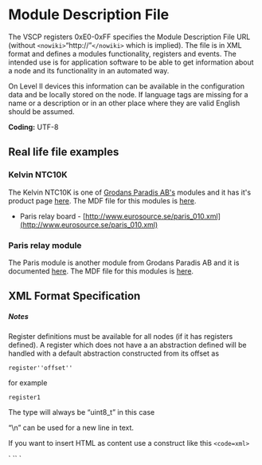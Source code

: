 # Module Description File

The VSCP registers 0xE0-0xFF specifies the Module Description File URL (without `<nowiki>`“http://”`</nowiki>` which is implied). The file is in XML format and defines a modules functionality, registers and events. The intended use is for application software to be able to get information about a node and its functionality in an automated way.

On Level II devices this information can be available in the configuration data and be locally stored on the node. If language tags are missing for a name or a description or in an other place where they are valid English should be assumed.

**Coding:** UTF-8

## Real life file examples

### Kelvin NTC10K

The Kelvin NTC10K is one of [Grodans Paradis AB's](http://www.grodansparadis.com/) modules and it has it's product page [here](http://www.grodansparadis.com/kelvinntc10k/kelvin_ntc10ka.html). The MDF file for this modules is [here](http://www.eurosource.se/ntc10KA_1.xml).


*  Paris relay board - [http://www.eurosource.se/paris_010.xml](http://www.eurosource.se/paris_010.xml)

### Paris relay module

The Paris module is another module from Grodans Paradis AB and it is documented [here](http://www.grodansparadis.com/paris/paris.html). The MDF file for this modules is [here](http://www.eurosource.se/paris_010.xml).

## XML Format Specification

##### Notes 

Register definitions must be available for all nodes (if it has registers defined). A register which does not have a an abstraction defined will be handled with a default abstraction constructed from its offset as

    register''offset''

for example

    register1 

The type will always be “uint8_t” in this case

“\n” can be used for a new line in text. 

If you want to insert HTML as content use a construct like this
`<code=xml>`
<![CDATA[
`<html>`
    `<head>`
        `<script/>`
    `<head>`
    `<body>`
        Your HTML's body
    `</body>`
`</html>`
]]>
`</code>`

this is especially useful for info, description and help items.

##### Format

`<code=xml>`
`<?xml version = "1.0" encoding = "UTF-8" ?>`   
<!-- Version 0.0.6     2012-10-01  
    "string"    - Text string  
    "bitfield"  - a field of bits. Width tells how many bits the field consist 
                of. When read from a device the number of bits will always be 
				in even octets with unused bits set to zero. Bitfield is 
                taken from MSB part thrue LSB and continues that way on 
                next octet in the series.   
    "bool"      - 1 bit number specified as true or false.  
    "int8_t"    - 8  bit number. Hexadecimal if it starts with "0x" else decimal.  
    "uint8_t"   - Unsigned 8  bit number. Hexadecimal if it starts 
				with "0x" else decimal.  
    "int16_t"   - 16 bit signed number. Hexadecimal if it starts with "0x" 
                else decimal  
    "uint16_t"  - 16 bit unsigned number. Hexadecimal if it starts 
				with "0x" else decimal  
    "int32_t"   - 32 bit signed number. Hexadecimal if it starts with "0x" 
                else decimal  
    "uint32_t"  - 32 bit unsigned number. Hexadecimal if it starts 
				with "0x" else decimal  
    "int64_t"   - 64 bit signed number. Hexadecimal if it starts with "0x" 
                else decimal  
    "uint64_t"  - 64 bit unsigned number. Hexadecimal if it starts 
				with "0x" else decimal  
    "float"	 - Data is coded as a IEEE-754 1985 floating point value
				That is a total of 32-bits. The most significant byte is 
                stored first. 
    "double"	- IEEE-754, 64 Bits, double precision. 
				That is a total of 64-bits. The most significant byte is 
                stored first.
    "date"      - Must be passed in the format dd-mm-yyyy and mapped to 
                "yy yy mm dd" that is four bytes, MSB->LSB
    "time"      - Must be passed in the format hh:mm:ss where hh is 24 hour 
                clock and mapped to "hh mm ss" MSB->LSBthat is four bytes.
    "guid"	  - Holds the 16 bytes of a GUID. Stored on the form 
                11:22:33:... MSB->LSB 

    synonyms
 1. -------
    "char"      - Is the same as "int8_t".
    "byte"      - Is the same as "uint8_t".
    "short"	 - Is the same as "int16_t".
    "integer"   - Is the same as "int16_t".
    "long"	  - Is the same as "int32_t".

    index storage
 2. ------------
    This type of storage takes up two bytes in register space. The first byte
    is the index into the second.
    
    index8_int16_t
    index8_uint16_t
    index8_int32_t
    index8_uint32_t
    index8_int64_t
    index8_uint64_t
    index8_float
    index8_double
    index8_date
    index8_time
    index8_guid
    index8_string   - String stored as [width, string]. Width tells how long the strings are. 
					If any of them are shorter then this value it should be zero terminated.
	
-->   

`<!-- General section -->`     
`<vscp>` 

	<!-- one or many. First one is used -->
	<redirect mdf-path="url" />

	<module>  <!-- one file can contain one or several modules -->      
		
		<name lang="en">aaaaaaaa</name>    
		<model>bbbbb</model>    
		<version>cccccc</version>
		<description lang = "en">yyyyyyyyyyyyyyyyyyyyyyyyyyyy</description>    
		
		<!-- Site with info about the product -->    
		<infourl>http://www.somewhere.com</infourl>    
		
		<!-- Max package size a node can receive -->    
		<buffersize></buffersize>    
		
		<manufacturer>        
			<name lang="en">tttttttttttttttttttt</name>  
      	  `<!-- One or many -->`
			<address lang="en">              
				<street>ttttttttttttt</street>            
				<town>llllllllll</town>            
				<city>London</city>            
				<postcode>HH1234</postcode>            
				<!-- Use region or state -->            
				<state></state>            
				<region></region>            
				<country>ttttt</country>        
			</address>        
			
			<!-- One or many -->        
			<telephone>            
				<number>123456789</number>            
				<description lang="en" >Main Reception</description>        
			</telephone>        
		
			<!-- One or many -->        
			<fax>            
				<number>1234567879</number>            
				<description lang="en">Main Fax Number</description>        
			</fax>        

			<!-- One or many -->        
			<email>            
				<address>someone@somwhere.com</description>            
				<description> lang="en">Main email address</description>        
			</email>        
		
			<!-- One or many -->        
			<web>            
				<address>www.somewhere.com</address>            
				<description lang="en">Main web address</description>        
			</web>     
		</manufacturer>
    
		<!-- Available Drivers   
				[id] is a manufacturer defined ID for the driver   
				[type] is "canal" or "vscp"   
				[os] is "linux-generic", "mac-generic", "windows-generic", 
						"windows-nt", "windows-xp", "windows-vista"   
				[osver] is os version 
		--> 
		<driver id="xxx", type="yyy" os="zzz" osver="123">   
			<description lang="en">Main email address</description>   
			<location>Where the driver can be fetched from 
                      (one or many)`</location>` 
		</driver>

		<!-- Picture of device --> 	
		<picture path="url where picture can be found"  		
			format="bmp | jpg | png | ....... " 		
			height="heigh for picture in pixels"
			width="width of picture in pixels"  	
			size="size of picture file in bytes" >
			<description lang="en">Description of picture</description> 	
		</picture>

		<!-- Firmware for the device (can be several) -->
		<firmware path="url where firmware can be found" 
				format="intelhex8|intelhex16"
				size="Optional size in bytes for firmware file (not image)"
				date="ISO date year-month-day when released."
				version_major="x"
				version_minor="y"
				version_subminor="z">
				<description lang="en" >Firmware description</description> 
		</firmware>

		<!-- Full documentation for the device (can be several) -->
		<manual path="url where manual can be found" 	
				lang="Two digit iso code for language"
				format="txt | rtf | doc | pdf | html">
    			`<description lang="en" >`Firmware description`</description>`
		</manual>
<!-- 
	Settings Section  Types are defined here. An abstraction is something 
	that maps to a register which is  specified by page/offset and is of a 
	predefined type  The ID is the tag that can be used in Level II 
	configuration events. 
-->   

	<abstractions>       
	<!--	The abstract variable "somename" is defined as a boolean type 
			which can have a value 0 or 1 (system also recognize false/true). 
			This variable is located at page=0, offset=1 at bit=0. As this is 
            a boolean the system knows it ocupies one bit. Other types may 
			need "width" to be defined also. The variable can be read and 
			written. Note that the name of the "variable" can be set to 
			different thing depending on locale. Note the difference between 
			"id" and "name". "id" is the same for a certain abstraction for all 
			languages and what is used internally by system software. "name" is 
			what is presented to the user.     
	-->     
	<abstraction id="somename" 
					type="bool" 
					default="false" 
					page = "0" 
					offset = "1" 
					bit="0" > 
		<name lang="en">tttt</name>     
		<description lang="en">yyy</description>         
		<help type="text/url"  lang="en">tttt</help>     
		<access>rw</access>     
	</abstraction>
	
	<!--	The abstract variable "alsoaname" is just defined as a short. 
			That is a 16-bit signed integer. It has a default value of 182 
			and is located at page=0 offset=15 and 16 (big-endian). The variable 
			can be read and written.    
	-->    
	<abstraction id="alsoaname" type="short" default="182" 
					page = "0" offset = "15" indexed="false" >         
		<name lang="en">tttt</name>     
		<description lang="en">yyy</description>         
		<help type="text/url"  lang="en">tttt</help>     
		<access>rw</access>    
	</abstraction>      

	<!--	Here a abstract variable "adescriptivename" of type string is 
			defined. A width is needed here and the string is stored in 
			page=0 at offset=20-21. Read write access is possible    
	-->    
	
	<abstraction id="adescriptivename" type="string" width="12" default="" 
					page = "0" offset = "20" indexed="false" >
		<name lang="en">tttt</name>     
		<description lang="en">yyy</description>         
		<help type="text/url"  lang="en">tttt</help>     
		<access>rw</access>    
	</abstraction>      
	<!--	This example shows a value list stored in an integer. This is 
			typically presented to the user as a list-box or a combo-box 
			with values to choose from. If register space is limited it 
			can be more efficient to use a bitfield for the options.    
	-->    
	<abstraction id="namedlist" type="integer" default="" page = "0" offset = "100" >        
		<name lang="en">tttt</name>     
		<description lang="en">yyy</description>         
		<help type="text/url"  lang="en">tttt</help>     
		<access>r</access>     
		<valuelist>               
			<item value = "0x0">                 
				<name lang="en">item0</name>                 
				<description lang="en">item0_description</description>                
			</item>                
			<item value = "0x1">                 
				<name lang="en">item1</name>                 
				<description lang="en">item1_description</description>                
			</item>                
			<item value = "0x2">                 
				<name lang="en">item2</name>                 
				<description lang="en">item2_description</description>                
			</item>                
			<item value = "0x3">                 
				<name lang="en">item3</name>                 
				<description lang="en">item3_description</description>                
			</item>                
			<item value = "0x4">                 
				<name lang="en">"item4</name>                 
				<description lang="en">item4_description</description>                
			</item>                
			<item value = "0x5">                 
				<name lang="en">item5</name>                 
				<description lang="en">item5_description</description>                
			</item>                
			<item value = "0x6">                 
				<name lang="en">item6</name>                 
				<description lang="en">item6_description</description>                
			</item>                
			<item value = "0x7">                 
				<name lang="en">item7</name>                 
				<description lang="en">item7_description</description>                
			</item>                  
			<item  value = "0x8">             
				<name lang="en">item8</name>                 
				<description lang="en">item8_description</description>                
			</item>         
		</valuelist>       
	</abstraction>   

	<abstraction id="Calibrations" type="index8_int16_t"
                          page = "0" offset = "116" size="6" > 			

		<name lang="en">Indexed array of values</name> 			
		<description lang="en"> 				
			This is an array of six 16-bit integers. Register 116 is the index
			inte the array which is at 117. So setting register 116 to 0 will 
			put the MSB of the first integer into register 117 ans so on.
		</description> 			
		<access>rw</access> 		
	</abstraction>


`</abstractions>`     




`<!-- Register section -->`   

`<registers>`       

<!-- 	The following is abstraction "alsoaname"     
		described in register space by two reg items.     
-->     
`<reg page="0" offset="15" default="0" >`         
	<name lang="en">alsoaname_msb</name>         
	<description lang="en">MSB of alsoaname</description>         
	<help type="text/url"  lang="en">tttt</help>         
	<access>rw</access>     
`</reg>`     

`<reg page="0" offset="16" >`         
	<help type="text/url"  lang="en">tttt</help>         
	<name lang="en">alsoaname_lsb</name>         
	<description lang="en">LSB of alsoaname</description>         
	<access>rw</access>     
`</reg>`       

<!--	The following is abstraction "adescriptivename"     
		described in register space. Note the use of "width"     
		which can be used to tell how many registers an abstraction     
		see instead of having many register defines. Default width     
		is one byte.     
-->     
`<reg page="0" offset="15" width="12" >`         
	<help type="text/url"  lang="en">tttt</help>         
	<name lang="en">abcdefghih</name>         
	<description lang="en">The string adescriptivename</description>         
	<access>rw</access>     
`</reg>`       

<!--	This example shows how individual bits in a register is defined. 
		Note that each bit can be named. Note also at pos 4 
		(a bit position) where a bit field has been defined which is four 
		bits wide. Here a valuelist also could have been defined describing 
		the possible values. All eight bites in register at page=0, 
		offset=1 is described here.     
-->     
`<reg page="0" offset="1" >`           
	<help type="text/url"  lang="en">tttt</help>         
	<name lang="en">tttt</name>         
	<description lang="en">yyy</description>         
	<access>rw</access>           
	<bit pos="0" default="false" >               
		<name lang="en">tttt</name>               
		<description lang="en">yyy</description>             
		<help type="text/url"  lang="en">tttt</help>         
	</bit>           
	<bit pos="1">             
		<name lang="en">tttt</name>             
		<description lang="en">yyy</description>             
		<help type="text/url"  lang="en">tttt</help>         
	</bit>           
	<bit pos="2">             
		<name lang="en">tttt</name>             
		<description lang="en">yyy</description>             
		<help type="text/url"  lang="en">tttt</help>         
	</bit>           
	<bit pos="3">             
		<name lang="en">tttt</name>             
		<description lang="en">yyy</description>             
		<help type="text/url"  lang="en">tttt</help>         
	</bit>   
	<!-- example for bit groups -->       
	<bit pos="4" width="4">     
		<name lang="en">tttt</name>             
		<description lang="en">yyy</description>             
		<help type="text/url"  lang="en">tttt</help>     
	</bit>     
`</reg>`       

<!--	Here a bitfield with width of six bits has been defined. 
		Note the access rights for the field. If access rights 
		is not given read+write access is presumed. The register 
		itself is not give a name here just the bit field.     
-->     
`<reg page="0" offset="2">`           
	<bit pos="2" width="6">               
		<name lang="en">tttt</name>             
		<description lang="en">yyy</description>             
		<help type="text/url"  lang="en">tttt</help>             
		<access>rw</access>               
		<valuelist>                   
			<item value = "0x0">                   
				<name lang="en">undefined</name>                     
					<description lang="en">yyy</description>                     
					<help type="text/url"  lang="en">tttt</help>                    
			</item>                
			<item value = "0x1">                     
				<name lang="en">Normal</name>                     
				<description lang="en">yyy</description>                     
				<help type="text/url"  lang="en">tttt</help>                
			</item>                
			<item value = "0x2">                  
				<name lang="en">Error</name>                   
				<description lang="en">yyy</description>                     
				<help type="text/url"  lang="en">tttt</help>                
			</item>                
			<item value = "0x3">                  
				<name lang="en">Disabled</name>                     
				<description lang="en">yyy</description>                     
				<help type="text/url"  lang="en">tttt</help>                
			</item>                
			<item value = "0x4">                  
				<name lang="en">"Test</name>                    
				<description lang="en">yyy</description>                     
				<help type="text/url"  lang="en">tttt</help>                
			</item>                
			<item value = "0x5">                  
				<name lang="en">Disposed</name>                     
				<description lang="en">yyy</description>                     
				<help type="text/url"  lang="en">tttt</help>                
			</item>                
			<item value = "0x6">                  
				<name lang="en">PowerSaving</name>                     
				<description lang="en">yyy</description>                     
				<help type="text/url"  lang="en">tttt</help>                
			</item>                
			<item value = "0x7">                  
				<name lang="en">Stopped</name>                     
				<description lang="en">yyy</description>                     
				<help type="text/url"  lang="en">tttt</help>                
			</item>                
			<item  value = "0x8">                  
				<name lang="en">Paused</name>                     
				<description lang="en">yyy</description>                     
				<help type="text/url"  lang="en">tttt</help>                
			</item>             
		</valuelist>         
	</bit>     
`</reg>`       

`<!--	Here all bits of a register is used as a value list which is only readable. -->`     
`<reg page = "0" offset = "88">`         
	<name lang="en">tttt</name>         
	<description lang="en">yyy</description>         
	<help type="text/url"  lang="en">tttt</help>         
	<access>r</access>         
	<valuelist>               
		<item value = "0x0">                 
			<name lang="en">undefined</name>              
			<description lang="en">yyy</description>                 
			<help type="text/url"  lang="en">tttt</help>                
		</item>                
		<item value = "0x1">                 
			<name lang="en">Normal</name>                 
			<description lang="en">yyy</description>                 
			<help type="text/url"  lang="en">tttt</help>                
		</item>                
		<item value = "0x2">                
			<name lang="en">Error</name>                 
			<description lang="en">yyy</description>                 
			<help type="text/url"  lang="en">tttt</help>                
		</item>                
		<item value = "0x3">                 
			<name lang="en">Disabled</name>                 
			<description lang="en">yyy</description>                 
			<help type="text/url"  lang="en">tttt</help>                
		</item>                
		<item value = "0x4">                 
			<name lang="en">"Test</name>                 
			<description lang="en">yyy</description>                 
			<help type="text/url"  lang="en">tttt</help>                
		</item>                
		<item value = "0x5">                 
			<name lang="en">Disposed</name>                 
			<description lang="en">yyy</description>                 
			<help type="text/url"  lang="en">tttt</help>                
		</item>                
		<item value = "0x6">                 
			<name lang="en">PowerSaving</name>               
			<description lang="en">yyy</description>                 
			<help type="text/url"  lang="en">tttt</help>                
		</item>                
		<item value = "0x7">                 
			<name lang="en">Stopped</name>                 
			<description lang="en">yyy</description>                 
			<help type="text/url"  lang="en">tttt</help>                
		</item>                
		<item  value = "0x8">                 
			<name lang="en">Paused</name>                 
			<description lang="en">yyy</description>                 
			<help type="text/url"  lang="en">tttt</help>                
		</item>         
	</valuelist>     
`</reg>`       

`<!-- Example where min/max is used -->`     
`<reg page = "0" offset = "88" min="8" max="32">`         
	<name lang="en">Trust</name>         
	<description lang="en">yyy</description>         
	<help type="text/url"  lang="en">tttt</help>     
`</reg>`   

`</registers>`         

`<!-- Decision matrix -->` 

`<dmatrix>`       
	<help type="text/url"  lang="en">tttt</help> 
     
	<!-- Can currently be 1 or 2 -->     
	<level>1</level>     

	<!-- Where is matrix located -->     
	<start page="0" offset="1" indexed="true|false"/>  
	<!-- If the matrix is placed at location 126 (Level I) it will
		automatically be set to indexed --> 

	<!-- # of rows in matrix -->     
	<rowcnt>10</rowcnt>     

	<!-- Size in bytes for one row - only for level II. 
			Always 8 for Level I. Defaults to 8. -->     
	<rowsize>8</rowsize>    

	<!-- Code for action -->     
	<action code="0x0">         
		<name lang="en"></name>         
		<description lang="en"></description>         
		<help type="text/url"  lang="en">tttt</help>         
		<!-- Descriptions of parameters - one or many -->         
		<param>               
			<name lang="en"></name>               
			<description lang="en"></description>             
			<help type="text/url"  lang="en">tttt</help>               
			<!-- Just one pos for Level I -->               
			<data offset="1" >                
				<name lang="en">tttt</name>               
				<description lang="en">yyy</description>                 
				<help type="text/url"  lang="en">tttt</help>               
				<bit pos="0">                   
					<name lang="en">tttt</name>                   
					<description lang="en">yyy</description>                     
					<help type="text/url"  lang="en">tttt</help>               
				</bit>               
				<!-- valuelist could also be used in bit groups and for hole byte -->         
			</data>         
		</param>     
	</action> 

`</dmatrix>`     

`<!-- Events this module can generate (or receive) -->` 
`<!-- Normally you only describe events the module is capable to send out -->`
`<!-- here. In this case direction="out" which is the default and  -->`
`<!-- what is used if direction is not given. Sometimes some events can  -->`
`<!-- have special meaning to the module. A typical is the CONTROL.SYNC event -->`
`<!-- if a module understands this the event can be described here with  -->`
`<!-- direction="in". -->`

`<events>`     
	<event class="0" type="10" direction="in | out" >           
		<help type="text/url"  lang="en">tttt</help>           
		<!-- Optional: user event name -->     
		<name lang="en"></name>     
		<!-- Why and when event is sent -->     
		<description lang="en">yyyy</description>         
		<help type="text/url"  lang="en">tttt</help>     
		<!-- Optional: What priority it will be sent as -->     
		<priority>3</priority>     
		<!-- Information about event data -->     
		<data offset="1" >            
			<name lang="en">tttt</name>               
			<description lang="en">yyy</description>             
			<help type="text/url"  lang="en">tttt</help>               
			<bit pos="0">                   
				<name lang="en">tttt</name>               
				<description lang="en">yyy</description>                 
				<help type="text/url"  lang="en">tttt</help>               
			</bit>     
		</data>     
	</event> 
`</events>`   

`<!-- A valuelist can be used here as well -->`     
 
`<!-- Description/specification for alarm bits -->` 

`<alarm>`     
	<bit pos="1">         
		<name lang="en">tttt</name>         
		<description lang="en">yyy</description>         
		<help type="text/url"  lang="en">tttt</help>     
	</bit> 
`</alarm>`     

`<!-- bootlader information -->` 

`<boot>`     `<!-- bootloader algorithm that can be used on this module -->`     
	<algorithm>1</algorithm>     
	<!-- Size of boot block/sector -->     
	<blocksize>20</blocksize>     
	<!-- Number of available boot blocks/sectors -->     
	<blockcount>66</blockcount> 
`</boot>`   

`</module>` 

`</vscp>`


`</code>`


Valid abstraction types are [here](http://www.vscp.org/docs/vscpspec/doku.php?id=register_abstraction_model#abstractions).

## Creating a new MDF file

 1.  Add contact and company information.
 2.  Include name and a description about the module and pointers to full descriptions if available.
 3.  Add descriptions to registers if the module have extra registers besides the standard ones.
 4.  Add information about any boot loader supported.
 5.  Add abstractions for complex registers. A complex register can be two registers that together form a 16-bit number.
 6.  If the module can issue alarms add alarm section.
 7.  If the modules got a decision matrix add information about it.
 8.  If the module send out events or can send out events add information about them.

### Relations between registers and abstractions

Registers are always eight bits. This is the only way a VSCP unit can be interfaced to. Everything it exports of its black box functionality must be broken down into eight bit registers. The common denominator between devices in short.

For user applications this may be inconvenient as a higher level application wants to look at parameters in a smarter way. A string should be a string instead of a sequence of registers. An integer a numerical value instead of two consecutive registers with a high and a low part. To overcome this abstractions can be defined in the MDF file that tells which registers make up a string and which register makes up an integer. This can then be presented to the user and the software can handle the actual register abstraction model. 

Lets look at an example. The reference model for the Ethernet based Nova module have a protection timer. O the unit this timer takes up two consecutive registers for each output channel it protects. The first byte is as it should be the most significant byte of the timer and the second byte is the least significant byte. Thus the actual timer value is byte0 * 256 + byte1. In the MDF file for Nova this is written as

`<code="xml">`
`<reg page="0" offset="26" >` 			
	<name lang="en">Output protection timer 0 MSB</name> 			
	<description lang="en"> 				
		This is the most significant byte for the output protection timer.  				
		An output will be inactivated if not written to before this time  				
		has elapsed. 				
		Set to zero to disable (default). The max time is 65535 seconds 
		which is about 18 hours. 				
		The registers can be as an example be used as a security feature 
		to ensure that an output  				
		is deactivated after a preset time even if the controlling device 
		failed to deactivate the relay.   			
	</description> 			
	<access>rw</access> 	
`</reg>`
	
`<reg page="0" offset="27" >` 			
	<name lang="en">Output protection timer 0 LSB</name> 			
	<description lang="en"> 				
		This is the least significant byte for the output protection timer.  				
		An output will be inactivated if not written to before this time  				
		has elapsed. 				
		Set to zero to disable (default). The max time is 65535 seconds 
		which is about 18 hours. 				
		The registers can be as an example be used as a security feature 
		to ensure that an output  				
		is deactivated after a preset time even if the controlling device 
		failed to deactivate the relay.   			
	</description> 			
	<access>rw</access> 		
`</reg>`
`</code>`

As seen the register at position 26 and 27 is used. Both on page 0. A user that gets this information presented for him/here needs to do some calculations to actually set the value. To make it possible to preset this to a user in a more user friendly way and abstraction is defines.

`<code="xml">`
`<abstraction id="Protectiontimer0" type="uint16_t" default="0" page = "0" offset = "26" >`
	<name lang="en">Output protection timer 0</name>      			
	<description lang="en"> 				
		This is the least significant byte for the output protection timer.  				
		An output will be inactivated if not written to before this time  				
		has elapsed.\n 				
		Set to zero to disable (default). The max time is 65535 seconds 
		which is about 18 hours. 				
		The registers can be as an example be used as a security feature 
		to ensure that an output  				
		is deactivated after a preset time even if the controlling device 
		failed to deactivate the relay.   			
	</description>          			
	<help type="url"  lang="en">
		http://www.vscp.org/wiki/doku.php/modules/nova#output_protection_time_registers
	</help>      	
	<access>rw</access>     		
`</abstraction>`
`</code>`

Now the two registers instead is presented as an unsigned 16 bit integer in a way a user expect it to be. He/she just set the value in seconds for the protection timer and the control system knowing that an unsigned integer needs two bytes can write or read the value from the register pair 26/27.

Also here an URL pointing to formatted help information is set. This URL could have been set for the registers as well of course.

User software first try to present information to users using the definitions in the abstraction section and only use registers if no abstraction covers that register. 


## reg

### name tag

    `<name lang="en">`register name`</name>`
    
The name tag names the register. This is how the register will be named by handling software. The name tag can have the usual **lang** attribute and there can be one name tag for each supported language.

### description tag

    `<description lang="en">`register name`</description>`
    
The description tag describes the register and its use. The description tag can have the usual **lang** attribute and there can be one description tag for each supported language. "\n" can be inserted in text as a new line marker.

### help tag

    `<help type="text/html/url"  lang="en">`tttt`</help>`
The help tag gives help about the register and its use. The help tag can have the usual **lang** attribute and there can be one help tag for each supported language. The type can be **text** for general inline text help, **html** for inline html help or **url** for an external web page.
    
### access tag

    `<access>`rw`</access>`

The access tag is used to tell if a cell is readable or writable or both. **r** is readable and **w** is writable. 
    
### Attributes

 | Name        | Description                                                                                                                                                                                                        | 
 | ----        | -----------                                                                                                                                                                                                        | 
 | **offset**  | Offset (Level I: 0-127) on page this  register is located on.                                                                                                                                                      | 
 | **page**    | The page the register is located on. 0-65535 can be set. Default is 0.                                                                                                                                             | 
 | **width**   | Width expressed as number of bits for register, 0-8. Default is 8.                                                                                                                                                 | 
 | **default** | Default value for register. Default is 0.                                                                                                                                                                          | 
 | **min**     | Minimum value for register. Default is 0.                                                                                                                                                                          | 
 | **max**     | Maximum value for register. Default is 255.                                                                                                                                                                        | 
 | **type**    | See [register types](http://www.vscp.org/docs/vscpspec/doku.php?id=module_description_file&#register_types) below.                                                                                                 | 
 | **size**    | Size (number of registers) for certain types. Default=1.                                                                                                                                                           | 
 | **fgcolor** | Foreground color for the location this register is presented in. Default is black. Format is **0x//rrggbb//** where **rr** is red value, **gg** is green value, **bb** is blue value or equivalent decimal number. | 
 | **bgcolor** | Background color for the location this register is presented in. Default is white. Format is **0x//rrggbb//** where **rr** is red value, **gg** is green value, **bb** is blue value or equivalent decimal number. | 

### Register types

For a register tag it is possible to define an optional type attribute. Current possible types is listed in the table below

 | Type         | Description                                                                                                                                                                                                                                                                                                                                                            | 
 | ----         | -----------                                                                                                                                                                                                                                                                                                                                                            | 
 | **std**      | This is a standard register byte. If a type attribute is not present this is what the type will be set as.                                                                                                                                                                                                                                                             | 
 | **dmatrix1** | This is a level I decision matrix defined a register space. A size attribute is needed which should be set to a value dividable by eight which is the number of rows the decision matrix consist of. *Bitfields and value lists will be ignored.* Se sample below.                                                                                                   | 
 | **block**    | This is a block of registers. A size attribute is needed that specifies the size of the block in bytes. When read a block should be interpreted as **size** register defines with names starting with **name0** to **namen** where n is size-1. The entire block should fit on the same register page. *Bitfields and value lists will be ignored.* Se sample below. | 
 
#### Decision matrix

    type="dmatrix1" size="number of dm rows * 8"
Instead of defining a decision matrix with a register entry for each of its bytes it is possible to define it in a single registry entry. This is done by specifying a type attribute for it set to **dmatrix1**. The registers that build up the decision matrix will be automatically named.

The example 

`<code="xml">`
    <reg page="0" offset="32" type="dmatrix1" size="64" 
                  oddfg="0xrrggbb" evenfg="0xrrggbb" oddbg="0xrrggbb" evenbg="0xrrggbb" >
    `<name lang="en">`Decision matrix`</name>`
    `<description lang="en">`Decision matrix for Odessa`</description>` 
    `<reg>`
`</code>`

will generate 64 register entries for a decision matrix that consist of eight rows (64/8) and name them automatically. 



#### Register blocks

    type="block" size="size of block"
A register block is a consecutive area of registers that is located on the same page. Naming is done automatically with the register name as a base.

The example 

`<code="xml">`
    <reg page="0" offset="4" type="block" size="8"
                oddfg="rrggbb" evenfg="rrggbb" oddbg="rrggbb" evenbg="rrggbb" >
    `<name lang="en">`Reserved`</name>`
    `<description lang="en">`Reserved for future use.`</description>` 
    `<reg>`
`</code>`
    
will generate eight register defines as

 | Name      | page | offset | Description              | 
 | ----      | ---- | ------ | -----------              | 
 | Reserved0 | 0    | 4      | Reserved for future use. | 
 | Reserved1 | 0    | 5      | Reserved for future use. | 
 | Reserved2 | 0    | 6      | Reserved for future use. | 
 | Reserved3 | 0    | 7      | Reserved for future use. | 
 | Reserved4 | 0    | 8      | Reserved for future use. | 
 | Reserved5 | 0    | 9      | Reserved for future use. | 
 | Reserved6 | 0    | 10     | Reserved for future use. | 
 | Reserved7 | 0    | 11     | Reserved for future use. | 

\\ 
    
## Setup recipes

**Preliminary**

Setup recipes are stored sequences that can be used to setup a specific device in a certain way. They can just set up a device according to some rules or they can interact with a user
and setup a device from user input or just guide a user through a specific setup.  

This is functionality that will be extended heavily in the future.

A sample can look like this

`<code="xml">`
`<setup>`
    `<recipe>`
        `<name>`Blink-channel0`</name>`
        `<description lang="en">`
        Set channel 0 to output and blink with 10 Hz.
        `</description>`
        `<!-- Set channel as output -->`
        `<write-bit-in-reg pos="3" page="0" offset="2" value="false" />`
        `<write-register page="0" offset="0" value="0" />`
        `<!-- Read frequency from user -->`
        `<messagebox>`
            `<function>`input`</function>`
            `<name lang="en">`Beijing I/O node`</name>`
            `<description lang="en">`With what frequency should channel blink?`</description>`
            `<variable type="byte" name="frequency" />`
        `</messagebox>`
        `<!-- Write frequency to abstraction register -->`
        `<write-abstraction name="blink-frequency0" value="$frequency" />`
    `</recipe>`
`</setup>`
`</code>`
    
The recipe has a name which is not multilingual and a description which is multilingual. From this description we see that this recipe will blink channel 0. Names of a recipe can be referenced from other recipes. A name containing spaces will have the spaces replaced by underscores. The description is some informative text for a user.

Allowed tags are

    `<write-bit-in-reg>`
This sets a bit in a specified register. 

Allowed attributes are

 | Attributes | Description                                                                                                                                                                                                     | 
 | ---------- | -----------                                                                                                                                                                                                     | 
 | pos        | Position in register from low to high (0-7)                                                                                                                                                                     | 
 | page       | Page where register is located                                                                                                                                                                                  | 
 | offset     | Offset in page where register is located                                                                                                                                                                        | 
 | width      | Number of bits if this is a bit array. Default = 1 no bitarray.                                                                                                                                                 | 
 | value      | Value for bit. Can either be true/false or 0/1. The value can also be a variable and if so should be preceded with a dollar sign '$'. If width > 1 the value can have a numerical value that fits in width ^ 2. | 

    `<write-bit-in-abstraction>`

This sets a bit in a specified abstraction
 
Allowed attributes are

 | Attributes | Description                                                                                                                           | 
 | ---------- | -----------                                                                                                                           | 
 | name       | Name of abstraction                                                                                                                   | 
 | pos        | Position in register from low to high.                                                                                                | 
 | width      | Number of bits if this is a bit array. Default = 1 no bitarray.                                                                       | 
 | value      | Value for bit. Can either be true/false or 0/1. The value can also be a variable and if so should be preceded with a dollar sign '$'. | 

    `<write-register>`
    
This sets a value in a register

 | Attributes | Description                                                                                                                           | 
 | ---------- | -----------                                                                                                                           | 
 | page       | Page where register is located                                                                                                        | 
 | offset     | Offset in page where register is located                                                                                              | 
 | value      | Value for bit. Can either be true/false or 0/1. The value can also be a variable and if so should be preceded with a dollar sign '$'. | 

    `<write-abstraction>`
    
This sets a value of an abstraction

 | Attributes | Description                                                                                                                                | 
 | ---------- | -----------                                                                                                                                | 
 | name       | Name of abstraction                                                                                                                        | 
 | value      | Value that is valid for the type of the abstraction. The value can also be a variable and if so should be preceded with a dollar sign '$'. | 

    `<messagebox>`
    
This displays a message box which can be of several types. It can be used to inform a user about different things and it can be used to input information from a user.  

The following messagebox types are defined.

 | Type        | function textual identifier | function numerical identifier | Description                                                                                                                                                      | 
 | ----        | --------------------------- | ----------------------------- | -----------                                                                                                                                                      | 
 | Information | "info"                      | 0                             | Give some textual information with an OK button                                                                                                                  | 
 | Input       | "input"                     | 1                             | Input a string into a variable                                                                                                                                   | 
 | Valuelist   | "list"                      | 2                             | Let a user selects an item from a list setting a variable to a value related to the list item                                                                    | 
 | Checkbox    | "checkbox"                  | 3                             | Let the user select among a couple of options in check boxes and returns named variables that are set or not set for each option. Many can be selected.          | 
 | Radiobox    | "radiobox"                  | 4                             | Let the user select among a couple of options in radio boxes and returns one named variable that have a value specified by the option. Only one can be selected. | 

 | Attributes  | Description                                                                                                                                                                       | 
 | ----------  | -----------                                                                                                                                                                       | 
 | function    | Either a textual function or a numerical function identifier which selects what messagebox to display                                                                             | 
 | head        | Text to display in header of message box. Can have **lang** attribute to specify language.                                                                                        | 
 | description | Text to display as description in message box. \n can be used as a new line. Can have **lang** attribute to specify language.                                                     | 
 | icon        | Select icon to be used                                                                                                                                                            | 
 | variable    | Select a variablename that is coupled to messagebox and which will receve input. Can have a **type** attribute and value checking will occure if so. A string is always returned. | 

## Setup screens

**Preliminary** 

This is just preliminary information about a future UI element that can be used to configure and/or control a module. There are two types of this type of interfaces

### Live setup screens

A live setup screen is a pointer to a web page that can be used to setup/control the VSCP module that is described in the MDF file. The module can either a module that is attached to a VSCP daemon interfaces or a full Level II module. It is the users responsibility to point the setup code to the right interface with the help of discovery procedures. There can be as many pointers to ui setup interfaces as needed.

The format for the tag is

`<code="xml">`
    `<setup-ui type="live" url="path to interface">`
     `<description lang="en">`Bla. bla. bla. bla.`</description>`
     `<payload>`If url is empty base64 encoded ui content here`</payload>`
    `</setup-ui>`
`</code>`

or 

`<code="xml">`
    `<setup-ui type="live-list" format="JSONP|JSON|XML" url="path to list of setup interfaces">`
     `<description lang="en">`Bla. bla. bla. bla.`</description>`
    `</setup-ui>`
`</code>`  

where the later points to a list with entries of the former type.

### Package setup screens

This type is a package in a zip file with JavaScript code/HTML5/CSS that defines a setup UI. The package should have a structure in the zip file that is the same as it should have on disc. A manifest in the file in XML format specify the content.

The format for the tag is

`<code="xml">`
    `<setup-ui type="package" url="path to package">`
     `<description lang="en">`Bla. bla. bla. bla.`</description>`
     `<payload>`If url is empty base64 encoded content here`</payload>`
    `</setup-ui>`
`</code>`

or 

`<code="xml">`
    `<setup-ui type="package-list" ptype="zip" format="JSONP|JSON|XML" url="path to list of packages">`
     `<description lang="en">`Bla. bla. bla. bla.`</description>`
    `</setup-ui>`
`</code>`

where the later points to a list with entries of the former type.

the `<payload>` tag is for devices that have the capability to have large information on-board, and in this case the ui packet is delivered inside the mdf.

{% include "./bottom_copyright.md" %}
